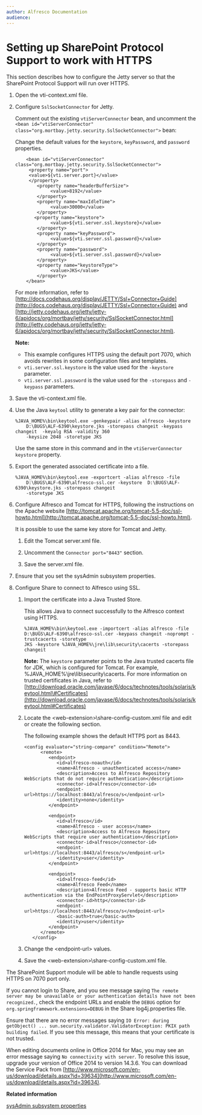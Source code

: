 ```yaml
---
author: Alfresco Documentation
audience: 
---
```


# Setting up SharePoint Protocol Support to work with HTTPS

This section describes how to configure the Jetty server so that the SharePoint Protocol Support will run over HTTPS.

1.  Open the vti-context.xml file.

2.  Configure `SslSocketConnector` for Jetty.

    Comment out the existing `vtiServerConnector` bean, and uncomment the `<bean id="vtiServerConnector" class="org.mortbay.jetty.security.SslSocketConnector">` bean:

    Change the default values for the `keystore`, `keyPassword`, and `password` properties.

    ```
        <bean id="vtiServerConnector" class="org.mortbay.jetty.security.SslSocketConnector"> 
         <property name="port"> 
         <value>${vti.server.port}</value> 
         </property> 
            <property name="headerBufferSize"> 
                 <value>8192</value> 
            </property> 
            <property name="maxIdleTime"> 
                 <value>30000</value> 
            </property> 
           <property name="keystore"> 
                 <value>${vti.server.ssl.keystore}</value> 
            </property> 
            <property name="keyPassword"> 
                 <value>${vti.server.ssl.password}</value> 
            </property> 
            <property name="password"> 
                 <value>${vti.server.ssl.password}</value> 
            </property> 
            <property name="keystoreType"> 
                 <value>JKS</value> 
            </property> 
        </bean>
    ```

    For more information, refer to [http://docs.codehaus.org/display/JETTY/Ssl+Connector+Guide](http://docs.codehaus.org/display/JETTY/Ssl+Connector+Guide) and [http://jetty.codehaus.org/jetty/jetty-6/apidocs/org/mortbay/jetty/security/SslSocketConnector.html](http://jetty.codehaus.org/jetty/jetty-6/apidocs/org/mortbay/jetty/security/SslSocketConnector.html).

    **Note:**

    -   This example configures HTTPS using the default port 7070, which avoids rewrites in some configuration files and templates.
    -   `vti.server.ssl.keystore` is the value used for the `-keystore` parameter.
    -   `vti.server.ssl.password` is the value used for the `-storepass` and `-keypass` parameters.
3.  Save the vti-context.xml file.

4.  Use the Java `keytool` utility to generate a key pair for the connector:

    ```
    %JAVA_HOME%\bin\keytool.exe -genkeypair -alias alfresco -keystore
        D:\BUGS\ALF-6390\keystore.jks -storepass changeit -keypass changeit  -keyalg RSA -validity 360
        -keysize 2048 -storetype JKS 
    ```

    Use the same store in this command and in the `vtiServerConnector` `keystore` property.

5.  Export the generated associated certificate into a file.

    ```
    %JAVA_HOME%\bin\keytool.exe -exportcert -alias alfresco -file
        D:\BUGS\ALF-6390\alfresco-ssl.cer -keystore  D:\BUGS\ALF-6390\keystore.jks -storepass changeit
        -storetype JKS 
    ```

6.  Configure Alfresco and Tomcat for HTTPS, following the instructions on the Apache website [http://tomcat.apache.org/tomcat-5.5-doc/ssl-howto.html](http://tomcat.apache.org/tomcat-5.5-doc/ssl-howto.html).

    It is possible to use the same key store for Tomcat and Jetty.

    1.  Edit the Tomcat server.xml file.

    2.  Uncomment the `Connector port="8443"` section.

    3.  Save the server.xml file.

7.  Ensure that you set the sysAdmin subsystem properties.

8.  Configure Share to connect to Alfresco using SSL.

    1.  Import the certificate into a Java Trusted Store.       

        This allows Java to connect successfully to the Alfresco context using HTTPS.

        ```
        %JAVA_HOME%\bin\keytool.exe -importcert -alias alfresco -file D:\BUGS\ALF-6390\alfresco-ssl.cer -keypass changeit -noprompt -trustcacerts -storetype 
        JKS -keystore %JAVA_HOME%\jre\lib\security\cacerts -storepass changeit
        ```

        **Note:** The `keystore` parameter points to the Java trusted cacerts file for JDK, which is configured for Tomcat. For example, %JAVA\_HOME%\\jre\\lib\\security\\cacerts. For more information on trusted certificates in Java, refer to [http://download.oracle.com/javase/6/docs/technotes/tools/solaris/keytool.html\#Certificates](http://download.oracle.com/javase/6/docs/technotes/tools/solaris/keytool.html#Certificates)

    2.  Locate the <web-extension\>\\share-config-custom.xml file and edit or create the following section.

        The following example shows the default HTTPS port as 8443.

        ```
        <config evaluator="string-compare" condition="Remote"> 
              <remote> 
                 <endpoint> 
                    <id>alfresco-noauth</id> 
                    <name>Alfresco - unauthenticated access</name> 
                    <description>Access to Alfresco Repository WebScripts that do not require authentication</description> 
                    <connector-id>alfresco</connector-id> 
                    <endpoint-url>https://localhost:8443/alfresco/s</endpoint-url> 
                    <identity>none</identity> 
                 </endpoint> 
        
                 <endpoint> 
                    <id>alfresco</id> 
                    <name>Alfresco - user access</name> 
                    <description>Access to Alfresco Repository WebScripts that require user authentication</description> 
                    <connector-id>alfresco</connector-id> 
                    <endpoint-url>https://localhost:8443/alfresco/s</endpoint-url> 
                    <identity>user</identity> 
                 </endpoint> 
        
                 <endpoint> 
                    <id>alfresco-feed</id> 
                    <name>Alfresco Feed</name> 
                    <description>Alfresco Feed - supports basic HTTP authentication via the EndPointProxyServlet</description> 
                    <connector-id>http</connector-id> 
                    <endpoint-url>https://localhost:8443/alfresco/s</endpoint-url> 
                    <basic-auth>true</basic-auth> 
                    <identity>user</identity> 
                 </endpoint> 
              </remote> 
           </config>
        ```

    3.  Change the <endpoint-url\> values.

    4.  Save the <web-extension\>\\share-config-custom.xml file.


The SharePoint Support module will be able to handle requests using HTTPS on 7070 port only.

If you cannot login to Share, and you see message saying `The remote server may be unavailable or your authentication details have not been recognized.`, check the endpoint URLs and enable the `DEBUG` option for `org.springframework.extensions=DEBUG` in the Share log4j.properties file.

Ensure that there are no error messages saying `IO Error: during getObject() ... sun.security.validator.ValidatorException: PKIX path building failed`. If you see this message, this means that your certificate is not trusted.

When editing documents online in Office 2014 for Mac, you may see an error message saying `No connectivity with server`. To resolve this issue, upgrade your version of Office 2014 to version 14.3.6. You can download the Service Pack from [http://www.microsoft.com/en-us/download/details.aspx?id=39634](http://www.microsoft.com/en-us/download/details.aspx?id=39634).

**Related information**  


[sysAdmin subsystem properties](../concepts/sysadmin-subsystem-props.md)

